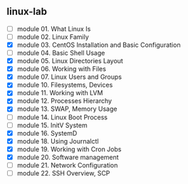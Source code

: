 ## linux-lab

- [ ] module 01. What Linux Is                                                                                                
- [ ] module 02. Linux Family                                                                                                 
- [x] module 03. CentOS Installation and Basic Configuration                                                                  
- [ ] module 04. Basic Shell Usage                                                                                            
- [x] module 05. Linux Directories Layout                                                                                     
- [x] module 06. Working with Files                                                                                           
- [x] module 07. Linux Users and Groups                                                                                       
- [x] module 10. Filesystems, Devices                                                                                         
- [x] module 11. Working with LVM                                                                                             
- [x] module 12. Processes Hierarchy                                                                                          
- [x] module 13. SWAP, Memory Usage                                                                               
- [ ] module 14. Linux Boot Process                                                                                           
- [ ] module 15. InitV System                                                                                                 
- [x] module 16. SystemD                                                                                                      
- [x] module 18. Using Journalctl                                                                                             
- [x] module 19. Working with Cron Jobs                                                                                      
- [x] module 20. Software management
- [ ] module 21. Network Configuration
- [ ] module 22. SSH Overview, SCP
